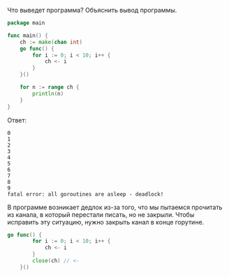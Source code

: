 Что выведет программа? Объяснить вывод программы.

```go
package main

func main() {
	ch := make(chan int)
	go func() {
		for i := 0; i < 10; i++ {
			ch <- i
		}
	}()

	for n := range ch {
		println(n)
	}
}
```

Ответ:
```
0
1
2
3
4
5
6
7
8
9
fatal error: all goroutines are asleep - deadlock!
```
В программе возникает дедлок из-за того, что мы пытаемся прочитать из канала, в который перестали писать, но не закрыли.
Чтобы исправить эту ситуацию, нужно закрыть канал в конце горутине.
```go
go func() {
		for i := 0; i < 10; i++ {
			ch <- i
		}
		close(ch) // <-
	}()
```